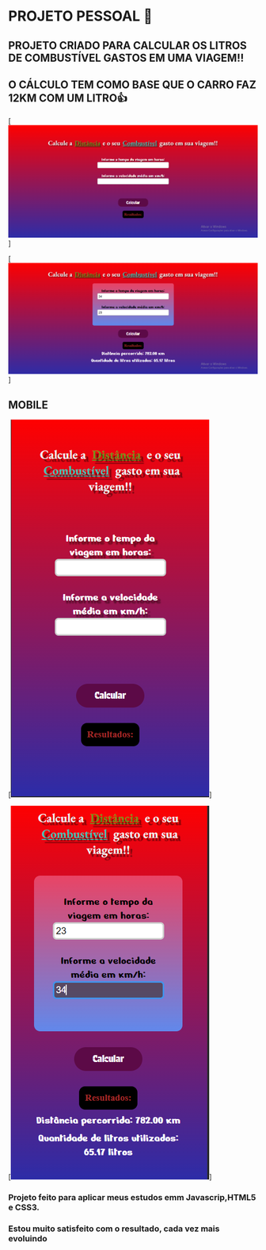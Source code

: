 # PROJETO PESSOAL 🚀

## PROJETO CRIADO PARA CALCULAR OS LITROS DE COMBUSTÍVEL GASTOS EM UMA VIAGEM!!
## O CÁLCULO TEM COMO BASE QUE O CARRO FAZ 12KM COM UM LITRO👍

[<img src="./src/image/dektop.png" alt="projeto em tela de desktop">]

[<img src="./src/image/dektop-2.png" alt="projeto em tela de desktop">]

## MOBILE

[<img src="./src/image/mobile.png" alt="Verção Mobile">]

[<img src="./src/image/mobile-1.png" alt="Verção Mobile">]

### Projeto feito para aplicar meus estudos emm Javascrip,HTML5 e CSS3.

### Estou muito satisfeito com o resultado, cada vez mais evoluindo 